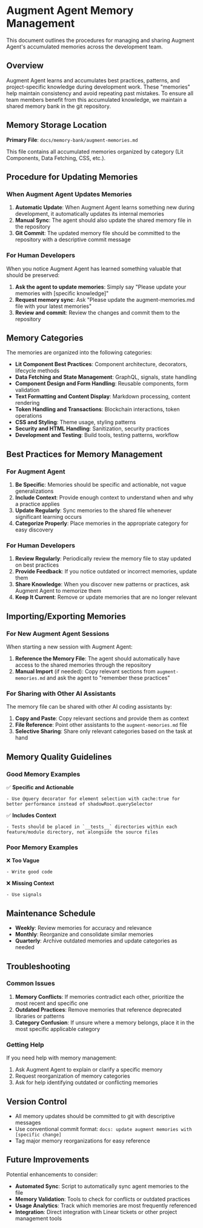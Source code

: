 # Augment Agent Memory Management

This document outlines the procedures for managing and sharing Augment Agent's accumulated memories across the
development team.

## Overview

Augment Agent learns and accumulates best practices, patterns, and project-specific knowledge during development work.
These "memories" help maintain consistency and avoid repeating past mistakes. To ensure all team members benefit from
this accumulated knowledge, we maintain a shared memory bank in the git repository.

## Memory Storage Location

**Primary File**: `docs/memory-bank/augment-memories.md`

This file contains all accumulated memories organized by category (Lit Components, Data Fetching, CSS, etc.).

## Procedure for Updating Memories

### When Augment Agent Updates Memories

1. **Automatic Update**: When Augment Agent learns something new during development, it automatically updates its
   internal memories
2. **Manual Sync**: The agent should also update the shared memory file in the repository
3. **Git Commit**: The updated memory file should be committed to the repository with a descriptive commit message

### For Human Developers

When you notice Augment Agent has learned something valuable that should be preserved:

1. **Ask the agent to update memories**: Simply say "Please update your memories with [specific knowledge]"
2. **Request memory sync**: Ask "Please update the augment-memories.md file with your latest memories"
3. **Review and commit**: Review the changes and commit them to the repository

## Memory Categories

The memories are organized into the following categories:

- **Lit Component Best Practices**: Component architecture, decorators, lifecycle methods
- **Data Fetching and State Management**: GraphQL, signals, state handling
- **Component Design and Form Handling**: Reusable components, form validation
- **Text Formatting and Content Display**: Markdown processing, content rendering
- **Token Handling and Transactions**: Blockchain interactions, token operations
- **CSS and Styling**: Theme usage, styling patterns
- **Security and HTML Handling**: Sanitization, security practices
- **Development and Testing**: Build tools, testing patterns, workflow

## Best Practices for Memory Management

### For Augment Agent

1. **Be Specific**: Memories should be specific and actionable, not vague generalizations
2. **Include Context**: Provide enough context to understand when and why a practice applies
3. **Update Regularly**: Sync memories to the shared file whenever significant learning occurs
4. **Categorize Properly**: Place memories in the appropriate category for easy discovery

### For Human Developers

1. **Review Regularly**: Periodically review the memory file to stay updated on best practices
2. **Provide Feedback**: If you notice outdated or incorrect memories, update them
3. **Share Knowledge**: When you discover new patterns or practices, ask Augment Agent to memorize them
4. **Keep It Current**: Remove or update memories that are no longer relevant

## Importing/Exporting Memories

### For New Augment Agent Sessions

When starting a new session with Augment Agent:

1. **Reference the Memory File**: The agent should automatically have access to the shared memories through the
   repository
2. **Manual Import** (if needed): Copy relevant sections from `augment-memories.md` and ask the agent to "remember these
   practices"

### For Sharing with Other AI Assistants

The memory file can be shared with other AI coding assistants by:

1. **Copy and Paste**: Copy relevant sections and provide them as context
2. **File Reference**: Point other assistants to the `augment-memories.md` file
3. **Selective Sharing**: Share only relevant categories based on the task at hand

## Memory Quality Guidelines

### Good Memory Examples

✅ **Specific and Actionable**

```
- Use @query decorator for element selection with cache:true for better performance instead of shadowRoot.querySelector
```

✅ **Includes Context**

```
- Tests should be placed in `__tests__` directories within each feature/module directory, not alongside the source files
```

### Poor Memory Examples

❌ **Too Vague**

```
- Write good code
```

❌ **Missing Context**

```
- Use signals
```

## Maintenance Schedule

- **Weekly**: Review memories for accuracy and relevance
- **Monthly**: Reorganize and consolidate similar memories
- **Quarterly**: Archive outdated memories and update categories as needed

## Troubleshooting

### Common Issues

1. **Memory Conflicts**: If memories contradict each other, prioritize the most recent and specific one
2. **Outdated Practices**: Remove memories that reference deprecated libraries or patterns
3. **Category Confusion**: If unsure where a memory belongs, place it in the most specific applicable category

### Getting Help

If you need help with memory management:

1. Ask Augment Agent to explain or clarify a specific memory
2. Request reorganization of memory categories
3. Ask for help identifying outdated or conflicting memories

## Version Control

- All memory updates should be committed to git with descriptive messages
- Use conventional commit format: `docs: update augment memories with [specific change]`
- Tag major memory reorganizations for easy reference

## Future Improvements

Potential enhancements to consider:

- **Automated Sync**: Script to automatically sync agent memories to the file
- **Memory Validation**: Tools to check for conflicts or outdated practices
- **Usage Analytics**: Track which memories are most frequently referenced
- **Integration**: Direct integration with Linear tickets or other project management tools
